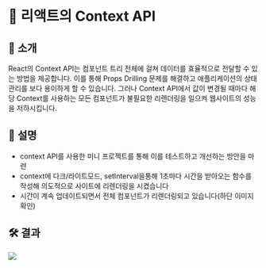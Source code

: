 # 🚀 리액트의 Context API 

## 📌 소개  
React의 Context API는 컴포넌트 트리 전체에 걸쳐 데이터를 효율적으로 전달할 수 있는 방법을 제공합니다. 이를 통해 Props Drilling 문제를 해결하고 애플리케이션의 상태관리를 보다 용이하게 할 수 있습니다.
그러나 Context API에서 값이 변경될 때마다 해당 Context를 사용하는 모든 컴포넌트가 불필요한 리렌더링을 일으켜 웹사이트의 성능을 저하시킵니다.

## 🎯 설명
- context API를 사용한 미니 프로젝트를 통해 이를 테스트하고 개선하는 방안을 마련
- context에 다크/라이트모드, setInterval을통해 1초마다 시간을 받아오는 함수를 작성해 의도적으로 사이트에 리렌더링을 시켰습니다
- 시간이 계속 업데이트되면서 전체 컴포넌트가 리렌더링되고 있습니다(하단 이미지 확인)

## 🛠️ 결과
<image src="./src/assets/readme/개선전.jpg" />

